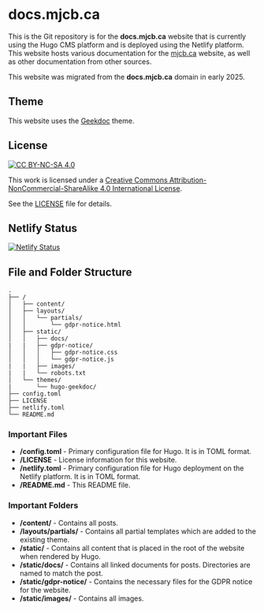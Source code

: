 # docs.mjcb.ca #

This is the Git repository is for the **docs.mjcb.ca** website that is currently using the Hugo CMS platform and is deployed using the Netlify platform. This website hosts various documentation for the [mjcb.ca](https://mjcb.ca/) website, as well as other documentation from other sources.

This website was migrated from the **docs.mjcb.ca** domain in early 2025.

## Theme ##

This website uses the [Geekdoc](https://github.com/thegeeklab/hugo-geekdoc) theme.

## License ##

[![CC BY-NC-SA 4.0][cc-by-nc-sa-shield]][cc-by-nc-sa]

This work is licensed under a [Creative Commons Attribution-NonCommercial-ShareAlike 4.0 International License][cc-by-nc-sa].

[cc-by-nc-sa]: http://creativecommons.org/licenses/by-nc-sa/4.0/
[cc-by-nc-sa-image]: https://licensebuttons.net/l/by-nc-sa/4.0/88x31.png
[cc-by-nc-sa-shield]: https://img.shields.io/badge/License-CC%20BY--NC--SA%204.0-lightgrey.svg

See the [LICENSE](https://github.com/mjcb-public/docs.mjcb.ca/blob/main/LICENSE) file for details.

## Netlify Status ##

[![Netlify Status](https://api.netlify.com/api/v1/badges/f124f940-914e-4c7f-a10e-fe471dcc11de/deploy-status)](https://app.netlify.com/sites/docsmjcbca/deploys)

## File and Folder Structure ##

```
.
├── /
│   ├── content/
│   ├── layouts/
│   │   └── partials/
│   │       └── gdpr-notice.html
│   ├── static/
│   │   ├── docs/
|   |   ├── gdpr-notice/
│   │   │   ├── gdpr-notice.css
│   │   │   └── gdpr-notice.js
|   |   ├── images/
|   |   └── robots.txt
│   └── themes/
|       └── hugo-geekdoc/
├── config.toml
├── LICENSE
├── netlify.toml
└── README.md
```

### Important Files ###

* **/config.toml** - Primary configuration file for Hugo. It is in TOML format.
* **/LICENSE** - License information for this website.
* **/netlify.toml** - Primary configuration file for Hugo deployment on the Netlify platform. It is in TOML format.
* **/README.md** - This README file.

### Important Folders ###

* **/content/** - Contains all posts.
* **/layouts/partials/** - Contains all partial templates which are added to the existing theme.
* **/static/** - Contains all content that is placed in the root of the website when rendered by Hugo.
* **/static/docs/** - Contains all linked documents for posts. Directories are named to match the post.
* **/static/gdpr-notice/** - Contains the necessary files for the GDPR notice for the website.
* **/static/images/** - Contains all images.
